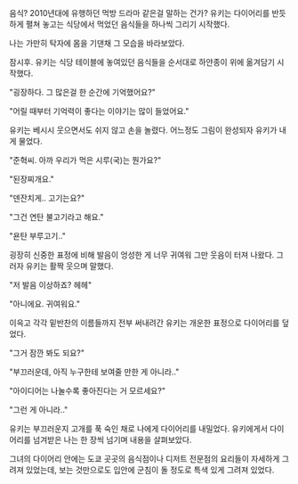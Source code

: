 음식? 2010년대에 유행하던 먹방 드라마 같은걸 말하는 건가? 유키는 다이어리를 반듯하게 펼쳐 놓고는 식당에서 먹었던 음식들을 하나씩 그리기 시작했다.

나는 가만히 탁자에 몸을 기댄채 그 모습을 바라보았다.

잠시후. 유키는 식당 테이블에 놓여있던 음식들을 순서대로 하얀종이 위에 옮겨담기 시작했다.

"굉장하다. 그 많은걸 한 순간에 기억했어요?"

"어릴 때부터 기억력이 좋다는 이야기는 많이 들었어요."

유키는 베시시 웃으면서도 쉬지 않고 손을 놀렸다. 어느정도 그림이 완성되자 유키가 내게 물었다.

"준혁씨. 아까 우리가 먹은 시루(국)는 뭔가요?"

"된장찌개요."

"덴잔치게.. 고기는요?"

"그건 연탄 불고기라고 해요."

"욘탄 부루고기.."

굉장히 신중한 표정에 비해 발음이 엉성한 게 너무 귀여워 그만 웃음이 터져 나왔다. 그러자 유키는 활짝 웃으며 말했다.

"저 발음 이상하죠? 헤헤"

"아니에요. 귀여워요."

이윽고 각각 밑반찬의 이름들까지 전부 써내려간 유키는 개운한 표정으로 다이어리를 덮었다.

"그거 잠깐 봐도 되요?"

"부끄러운데, 아직 누구한테 보여줄 만한 게 아니라.."

"아이디어는 나눌수록 좋아진다는 거 모르세요?"

"그런 게 아니라.."

유키는 부끄러운지 고개를 푹 숙인 채로 나에게 다이어리를 내밀었다. 유키에게서 다이어리를 넘겨받은 나는 한 장씩 넘기며 내용을 살펴보았다. 

그녀의 다이어리 안에는 도쿄 곳곳의 음식점이나 디저트 전문점의 요리들이 자세하게 그려져 있었는데, 보는 것만으로도 입안에 군침이 돌 정도로 특색 있게 그려져 있었다.